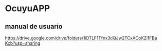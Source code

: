 # OcuyuAPP

## manual de usuario
https://drive.google.com/drive/folders/1iDTLF1Tfnx3dQJw2TCxXCoKZl1FBaKcb?usp=sharing 
